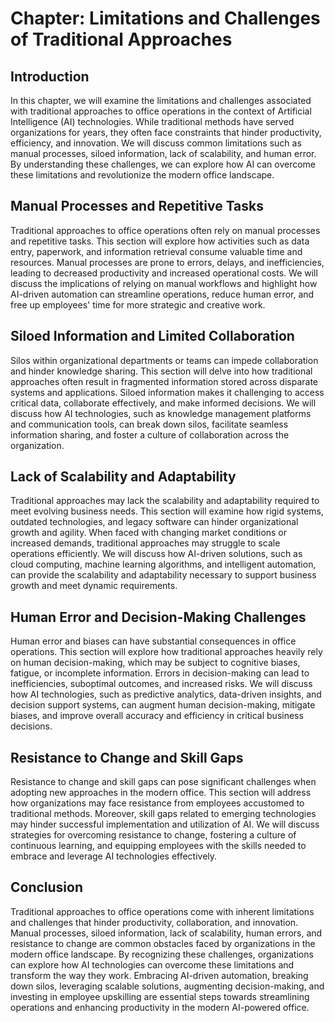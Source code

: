 Chapter: Limitations and Challenges of Traditional Approaches
=============================================================

Introduction
------------

In this chapter, we will examine the limitations and challenges associated with traditional approaches to office operations in the context of Artificial Intelligence (AI) technologies. While traditional methods have served organizations for years, they often face constraints that hinder productivity, efficiency, and innovation. We will discuss common limitations such as manual processes, siloed information, lack of scalability, and human error. By understanding these challenges, we can explore how AI can overcome these limitations and revolutionize the modern office landscape.

Manual Processes and Repetitive Tasks
-------------------------------------

Traditional approaches to office operations often rely on manual processes and repetitive tasks. This section will explore how activities such as data entry, paperwork, and information retrieval consume valuable time and resources. Manual processes are prone to errors, delays, and inefficiencies, leading to decreased productivity and increased operational costs. We will discuss the implications of relying on manual workflows and highlight how AI-driven automation can streamline operations, reduce human error, and free up employees' time for more strategic and creative work.

Siloed Information and Limited Collaboration
--------------------------------------------

Silos within organizational departments or teams can impede collaboration and hinder knowledge sharing. This section will delve into how traditional approaches often result in fragmented information stored across disparate systems and applications. Siloed information makes it challenging to access critical data, collaborate effectively, and make informed decisions. We will discuss how AI technologies, such as knowledge management platforms and communication tools, can break down silos, facilitate seamless information sharing, and foster a culture of collaboration across the organization.

Lack of Scalability and Adaptability
------------------------------------

Traditional approaches may lack the scalability and adaptability required to meet evolving business needs. This section will examine how rigid systems, outdated technologies, and legacy software can hinder organizational growth and agility. When faced with changing market conditions or increased demands, traditional approaches may struggle to scale operations efficiently. We will discuss how AI-driven solutions, such as cloud computing, machine learning algorithms, and intelligent automation, can provide the scalability and adaptability necessary to support business growth and meet dynamic requirements.

Human Error and Decision-Making Challenges
------------------------------------------

Human error and biases can have substantial consequences in office operations. This section will explore how traditional approaches heavily rely on human decision-making, which may be subject to cognitive biases, fatigue, or incomplete information. Errors in decision-making can lead to inefficiencies, suboptimal outcomes, and increased risks. We will discuss how AI technologies, such as predictive analytics, data-driven insights, and decision support systems, can augment human decision-making, mitigate biases, and improve overall accuracy and efficiency in critical business decisions.

Resistance to Change and Skill Gaps
-----------------------------------

Resistance to change and skill gaps can pose significant challenges when adopting new approaches in the modern office. This section will address how organizations may face resistance from employees accustomed to traditional methods. Moreover, skill gaps related to emerging technologies may hinder successful implementation and utilization of AI. We will discuss strategies for overcoming resistance to change, fostering a culture of continuous learning, and equipping employees with the skills needed to embrace and leverage AI technologies effectively.

Conclusion
----------

Traditional approaches to office operations come with inherent limitations and challenges that hinder productivity, collaboration, and innovation. Manual processes, siloed information, lack of scalability, human errors, and resistance to change are common obstacles faced by organizations in the modern office landscape. By recognizing these challenges, organizations can explore how AI technologies can overcome these limitations and transform the way they work. Embracing AI-driven automation, breaking down silos, leveraging scalable solutions, augmenting decision-making, and investing in employee upskilling are essential steps towards streamlining operations and enhancing productivity in the modern AI-powered office.
